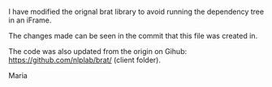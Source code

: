 I have modified the orignal brat library to avoid running the dependency tree in an iFrame.

The changes made can  be seen in the commit that this file was created in.

The code was also updated from the origin on Gihub: https://github.com/nlplab/brat/ (client folder).

Maria